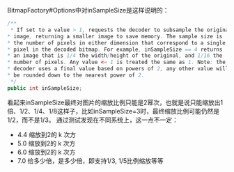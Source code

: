 BitmapFactory#Options中对inSampleSize是这样说明的：
```java
/**
 * If set to a value > 1, requests the decoder to subsample the original
* image, returning a smaller image to save memory. The sample size is
* the number of pixels in either dimension that correspond to a single
* pixel in the decoded bitmap. For example, inSampleSize == 4 returns
* an image that is 1/4 the width/height of the original, and 1/16 the
* number of pixels. Any value <= 1 is treated the same as 1. Note: the
* decoder uses a final value based on powers of 2, any other value will
* be rounded down to the nearest power of 2.
 */
public int inSampleSize;
```
看起来inSampleSize最终对图片的缩放比例只能是2幂次，也就是说只能缩放出1倍、1/2、1/4、1/8这样子，比如inSampleSize=3时，最终缩放比例可能仍然是1/2，而不是1/3。
通过测试发现在不同系统上，这一点不一定：
* 4.4 缩放到2的 k 次方
* 5.0 缩放到2的 k 次方
* 6.0 缩放到2的 k 次方
* 7.0 给多少倍，是多少倍，即支持1/3, 1/5比例缩放等等